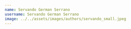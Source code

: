 ```yaml
---
name: Servando German Serrano
username: Servando German Serrano
image: ../../assets/images/authors/servando_small.jpeg
---
```


